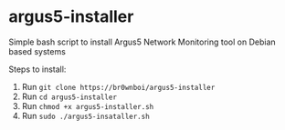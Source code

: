 # argus5-installer
Simple bash script to install Argus5 Network Monitoring tool on Debian based systems

Steps to install:
1. Run `git clone https://br0wnboi/argus5-installer`
2. Run `cd argus5-installer` 
3. Run `chmod +x argus5-installer.sh`
4. Run `sudo ./argus5-insataller.sh`
